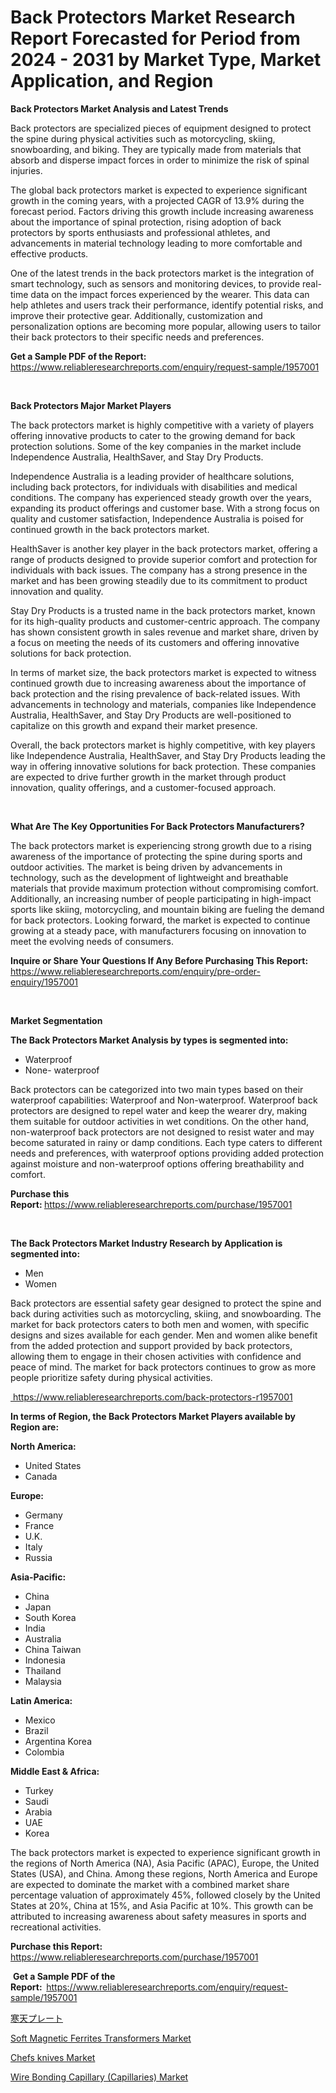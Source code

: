 <p><h1>Back Protectors Market Research Report Forecasted for Period from 2024 -  2031 by Market Type, Market Application, and Region</h1></p><p><strong>Back Protectors Market Analysis and Latest Trends</strong></p>
<p><p>Back protectors are specialized pieces of equipment designed to protect the spine during physical activities such as motorcycling, skiing, snowboarding, and biking. They are typically made from materials that absorb and disperse impact forces in order to minimize the risk of spinal injuries.</p><p>The global back protectors market is expected to experience significant growth in the coming years, with a projected CAGR of 13.9% during the forecast period. Factors driving this growth include increasing awareness about the importance of spinal protection, rising adoption of back protectors by sports enthusiasts and professional athletes, and advancements in material technology leading to more comfortable and effective products.</p><p>One of the latest trends in the back protectors market is the integration of smart technology, such as sensors and monitoring devices, to provide real-time data on the impact forces experienced by the wearer. This data can help athletes and users track their performance, identify potential risks, and improve their protective gear. Additionally, customization and personalization options are becoming more popular, allowing users to tailor their back protectors to their specific needs and preferences.</p></p>
<p><strong>Get a Sample PDF of the Report:&nbsp;</strong> <a href="https://www.reliableresearchreports.com/enquiry/request-sample/1957001">https://www.reliableresearchreports.com/enquiry/request-sample/1957001</a></p>
<p>&nbsp;</p>
<p><strong>Back Protectors Major Market Players</strong></p>
<p><p>The back protectors market is highly competitive with a variety of players offering innovative products to cater to the growing demand for back protection solutions. Some of the key companies in the market include Independence Australia, HealthSaver, and Stay Dry Products.</p><p>Independence Australia is a leading provider of healthcare solutions, including back protectors, for individuals with disabilities and medical conditions. The company has experienced steady growth over the years, expanding its product offerings and customer base. With a strong focus on quality and customer satisfaction, Independence Australia is poised for continued growth in the back protectors market.</p><p>HealthSaver is another key player in the back protectors market, offering a range of products designed to provide superior comfort and protection for individuals with back issues. The company has a strong presence in the market and has been growing steadily due to its commitment to product innovation and quality.</p><p>Stay Dry Products is a trusted name in the back protectors market, known for its high-quality products and customer-centric approach. The company has shown consistent growth in sales revenue and market share, driven by a focus on meeting the needs of its customers and offering innovative solutions for back protection.</p><p>In terms of market size, the back protectors market is expected to witness continued growth due to increasing awareness about the importance of back protection and the rising prevalence of back-related issues. With advancements in technology and materials, companies like Independence Australia, HealthSaver, and Stay Dry Products are well-positioned to capitalize on this growth and expand their market presence.</p><p>Overall, the back protectors market is highly competitive, with key players like Independence Australia, HealthSaver, and Stay Dry Products leading the way in offering innovative solutions for back protection. These companies are expected to drive further growth in the market through product innovation, quality offerings, and a customer-focused approach.</p></p>
<p>&nbsp;</p>
<p><strong>What Are The Key Opportunities For Back Protectors Manufacturers?</strong></p>
<p><p>The back protectors market is experiencing strong growth due to a rising awareness of the importance of protecting the spine during sports and outdoor activities. The market is being driven by advancements in technology, such as the development of lightweight and breathable materials that provide maximum protection without compromising comfort. Additionally, an increasing number of people participating in high-impact sports like skiing, motorcycling, and mountain biking are fueling the demand for back protectors. Looking forward, the market is expected to continue growing at a steady pace, with manufacturers focusing on innovation to meet the evolving needs of consumers.</p></p>
<p><strong>Inquire or Share Your Questions If Any Before Purchasing This Report:</strong> <a href="https://www.reliableresearchreports.com/enquiry/pre-order-enquiry/1957001">https://www.reliableresearchreports.com/enquiry/pre-order-enquiry/1957001</a></p>
<p>&nbsp;</p>
<p><strong>Market Segmentation</strong></p>
<p><strong>The Back Protectors Market Analysis by types is segmented into:</strong></p>
<p><ul><li>Waterproof</li><li>None- waterproof</li></ul></p>
<p><p>Back protectors can be categorized into two main types based on their waterproof capabilities: Waterproof and Non-waterproof. Waterproof back protectors are designed to repel water and keep the wearer dry, making them suitable for outdoor activities in wet conditions. On the other hand, non-waterproof back protectors are not designed to resist water and may become saturated in rainy or damp conditions. Each type caters to different needs and preferences, with waterproof options providing added protection against moisture and non-waterproof options offering breathability and comfort.</p></p>
<p><strong>Purchase this Report:&nbsp;</strong><a href="https://www.reliableresearchreports.com/purchase/1957001">https://www.reliableresearchreports.com/purchase/1957001</a></p>
<p>&nbsp;</p>
<p><strong>The Back Protectors Market Industry Research by Application is segmented into:</strong></p>
<p><ul><li>Men</li><li>Women</li></ul></p>
<p><p>Back protectors are essential safety gear designed to protect the spine and back during activities such as motorcycling, skiing, and snowboarding. The market for back protectors caters to both men and women, with specific designs and sizes available for each gender. Men and women alike benefit from the added protection and support provided by back protectors, allowing them to engage in their chosen activities with confidence and peace of mind. The market for back protectors continues to grow as more people prioritize safety during physical activities.</p></p>
<p><a href="https://www.reliableresearchreports.com/back-protectors-r1957001">&nbsp;https://www.reliableresearchreports.com/back-protectors-r1957001</a></p>
<p><strong>In terms of Region, the Back Protectors Market Players available by Region are:</strong></p>
<p>
    <p> <strong> North America: </strong>
        <ul>
            <li>United States</li>
            <li>Canada</li>
        </ul>
        </p> 
    <p> <strong> Europe: </strong>
        <ul>
            <li>Germany</li>
            <li>France</li>
            <li>U.K.</li>
            <li>Italy</li>
            <li>Russia</li>
        </ul>
        </p> 
    <p> <strong> Asia-Pacific: </strong>
        <ul>
            <li>China</li>
            <li>Japan</li>
            <li>South Korea</li>
            <li>India</li>
            <li>Australia</li>
            <li>China Taiwan</li>
            <li>Indonesia</li>
            <li>Thailand</li>
            <li>Malaysia</li>
        </ul>
        </p> 
    <p> <strong> Latin America: </strong>
        <ul>
            <li>Mexico</li>
            <li>Brazil</li>
            <li>Argentina Korea</li>
            <li>Colombia</li>
        </ul>
        </p> 
    <p> <strong> Middle East & Africa: </strong>
        <ul>
            <li>Turkey</li>
            <li>Saudi</li>
            <li>Arabia</li>
            <li>UAE</li>
            <li>Korea</li>
        </ul>
    </p>
    </p>
<p><p>The back protectors market is expected to experience significant growth in the regions of North America (NA), Asia Pacific (APAC), Europe, the United States (USA), and China. Among these regions, North America and Europe are expected to dominate the market with a combined market share percentage valuation of approximately 45%, followed closely by the United States at 20%, China at 15%, and Asia Pacific at 10%. This growth can be attributed to increasing awareness about safety measures in sports and recreational activities.</p></p>
<p><strong>Purchase this Report: </strong><a href="https://www.reliableresearchreports.com/purchase/1957001">https://www.reliableresearchreports.com/purchase/1957001</a></p>
<p>&nbsp;<strong>Get a Sample PDF of the Report:&nbsp;&nbsp;</strong><a href="https://www.reliableresearchreports.com/enquiry/request-sample/1957001">https://www.reliableresearchreports.com/enquiry/request-sample/1957001</a></p>
<p><strong></strong></p>
<p><p><a href="https://github.com/xemfu2379520/Market-Research-Report-List-3/blob/main/408914829740.md">寒天プレート</a></p><p><a href="https://medium.com/@ikki1019/soft-magnetic-ferrites-transformers-market-forecasts-market-trends-and-impact-analysis-2024-6c04a2eb5c4a">Soft Magnetic Ferrites Transformers Market</a></p><p><a href="https://github.com/kopirendilala/Market-Research-Report-List-1/blob/main/chefs-knives-market.md">Chefs knives Market</a></p><p><a href="https://medium.com/@audieyost/wire-bonding-capillary-capillaries-market-size-growth-trends-statistics-forecasts-2024-d3ab6aaaf48e">Wire Bonding Capillary (Capillaries) Market</a></p></p>